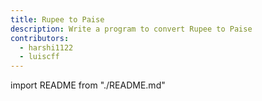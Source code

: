 ```yaml
---
title: Rupee to Paise
description: Write a program to convert Rupee to Paise
contributors:
  - harshi1122
  - luiscff
---
```


import README from "./README.md"

<README />

